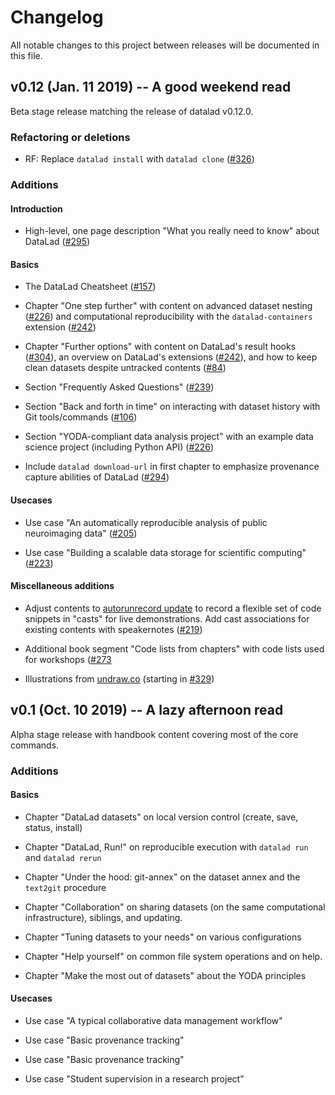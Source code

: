 # Changelog

All notable changes to this project between releases will be documented in this
file.

## v0.12 (Jan. 11 2019) -- A good weekend read

Beta stage release matching the release of datalad v0.12.0.

### Refactoring or deletions

- RF: Replace `datalad install` with `datalad clone` ([#326][])

### Additions

#### Introduction
- High-level, one page description "What you really need to know" about DataLad
  ([#295][])

#### Basics

- The DataLad Cheatsheet ([#157][])

- Chapter "One step further" with content on advanced dataset nesting ([#226][])
  and computational reproducibility with the `datalad-containers` extension ([#242][])

- Chapter "Further options" with content on DataLad's result hooks ([#304][]),
  an overview on DataLad's extensions ([#242][]), and how to keep clean datasets despite
  untracked contents ([#84][])

- Section "Frequently Asked Questions" ([#239][])

- Section "Back and forth in time" on interacting with dataset history with
  Git tools/commands ([#106][])

- Section "YODA-compliant data analysis project" with an example data science
  project (including Python API) ([#226][])

- Include `datalad download-url` in first chapter to emphasize provenance capture
  abilities of DataLad ([#294][])



#### Usecases

- Use case "An automatically reproducible analysis of public neuroimaging data" ([#205][])

- Use case "Building a scalable data storage for scientific computing" ([#223][])

#### Miscellaneous additions

- Adjust contents to [autorunrecord update][autorunrecord] to record a flexible
  set of code snippets in "casts" for live demonstrations. Add cast associations
  for existing contents with speakernotes ([#219][])

- Additional book segment "Code lists from chapters" with code lists used for
  workshops ([#273][]

- Illustrations from [undraw.co][undraw] (starting in [#329][])



## v0.1 (Oct. 10 2019) -- A lazy afternoon read

Alpha stage release with handbook content covering most of the core commands.

### Additions

#### Basics

- Chapter "DataLad datasets" on local version control (create, save, status,
  install)

- Chapter "DataLad, Run!" on reproducible execution with `datalad run` and
  `datalad rerun`

- Chapter "Under the hood: git-annex" on the dataset annex and the `text2git`
  procedure

- Chapter "Collaboration" on sharing datasets (on the same computational infrastructure),
  siblings, and updating.

- Chapter "Tuning datasets to your needs" on various configurations

- Chapter "Help yourself" on common file system operations and on help.

- Chapter "Make the most out of datasets" about the YODA principles

#### Usecases

- Use case "A typical collaborative data management workflow"

- Use case "Basic provenance tracking"

- Use case "Basic provenance tracking"

- Use case "Student supervision in a research project"


[autorunrecord]: https://github.com/mih/autorunrecord/pull/2
[undraw]: https://undraw.co/

[#84]: https://github.com/datalad-handbook/book/pull/84
[#106]: https://github.com/datalad-handbook/book/pull/106
[#157]: https://github.com/datalad-handbook/book/pull/157
[#205]: https://github.com/datalad-handbook/book/pull/205
[#219]: https://github.com/datalad-handbook/book/pull/219
[#223]: https://github.com/datalad-handbook/book/pull/223
[#226]: https://github.com/datalad-handbook/book/pull/226
[#239]: https://github.com/datalad-handbook/book/pull/239
[#242]: https://github.com/datalad-handbook/book/pull/242
[#273]: https://github.com/datalad-handbook/book/pull/273
[#294]: https://github.com/datalad-handbook/book/pull/294
[#295]: https://github.com/datalad-handbook/book/pull/295
[#304]: https://github.com/datalad-handbook/book/pull/304
[#326]: https://github.com/datalad-handbook/book/pull/326
[#329]: https://github.com/datalad-handbook/book/pull/329